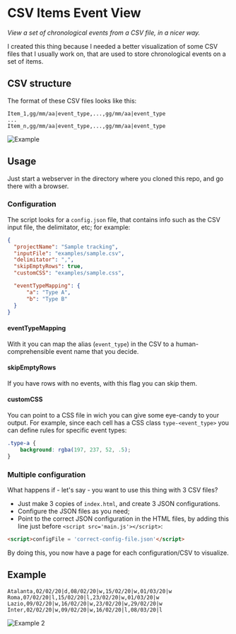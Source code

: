 # CSV Items Event View
_View a set of chronological events from a CSV file, in a nicer way._

I created this thing because I needed a better visualization of some CSV files that I usually work on, that are used to store chronological events on a set of items.

## CSV structure
The format of these CSV files looks like this:

```
Item_1,gg/mm/aa|event_type,...,gg/mm/aa|event_type
...
Item_n,gg/mm/aa|event_type,...,gg/mm/aa|event_type
```

![Example](https://user-images.githubusercontent.com/30431538/79247760-372d1500-7e7b-11ea-81dc-c258136645e8.png)

## Usage
Just start a webserver in the directory where you cloned this repo, and go there with a browser.

### Configuration
The script looks for a `config.json` file, that contains info such as the CSV input file, the delimitator, etc; for example:

```json
{
  "projectName": "Sample tracking",
  "inputFile": "examples/sample.csv",
  "delimitator": ",",
  "skipEmptyRows": true,
  "customCSS": "examples/sample.css",

  "eventTypeMapping": { 
      "a": "Type A",
      "b": "Type B"
  }
}
```

#### eventTypeMapping
With it you can map the alias (`event_type`) in the CSV to a human-comprehensible event name that you decide.

#### skipEmptyRows
If you have rows with no events, with this flag you can skip them.

#### customCSS
You can point to a CSS file in wich you can give some eye-candy to your output.
For example, since each cell has a CSS class `type-<event_type>` you can define rules for specific event types:

```css
.type-a {
    background: rgba(197, 237, 52, .5);
}
```

### Multiple configuration
What happens if - let's say - you want to use this thing with 3 CSV files?
- Just make 3 copies of `index.html`, and create 3 JSON configurations.
- Configure the JSON files as you need;
- Point to the correct JSON configuration in the HTML files, by adding this line just before `<script src='main.js'></script>`:
```html
<script>configFile = 'correct-config-file.json'</script>
```

By doing this, you now have a page for each configuration/CSV to visualize.

## Example

```csv
Atalanta,02/02/20|d,08/02/20|w,15/02/20|w,01/03/20|w
Roma,07/02/20|l,15/02/20|l,23/02/20|w,01/03/20|w
Lazio,09/02/20|w,16/02/20|w,23/02/20|w,29/02/20|w
Inter,02/02/20|w,09/02/20|w,16/02/20|l,08/03/20|l
```

![Example 2](https://user-images.githubusercontent.com/30431538/79250649-457d3000-7e7f-11ea-851f-cb44b817eb91.png)
